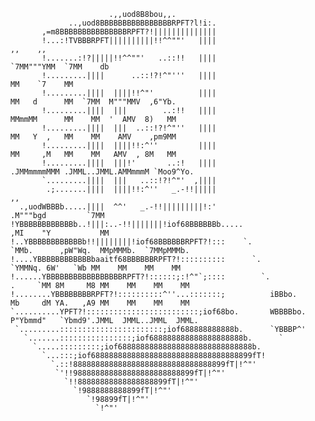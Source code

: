                           .,,uod8B8bou,,.
                 ..,uod8BBBBBBBBBBBBBBBBRPFT?l!i:.
           ,=m8BBBBBBBBBBBBBBBRPFT?!||||||||||||||
           !...:!TVBBBRPFT||||||||||!!^^""'   ||||                                    ,,    ,,    
           !.......:!?|||||!!^^""'   ..::!!   ||||                      `7MM"""YMM  `7MM    db   
           !.........||||      ..::!?!^"'''   ||||                        MM    `7    MM 
           !.........||||  ||||!!^"'          ||||                        MM   d      MM  `7MM  M"""MMV  ,6"Yb.  
           !.........||||  |||        ..:!!   ||||                        MMmmMM      MM    MM  '  AMV  8)   MM 
           !.........||||  |||  ..::!?!^"''   ||||                        MM   Y  ,   MM    MM    AMV    ,pm9MM  
           !.........||||  ||||!!:^''         ||||                        MM     ,M   MM    MM   AMV  , 8M   MM 
           !.........||||  |||!'       ..:!   ||||                      .JMMmmmmMMM .JMML..JMML.AMMmmmM `Moo9^Yo. 
           `.........||||  |||   ..::!?!^"'  ,||||
            .;.......||||  ||||!!:^''   _.-!!|||||                                            ,,   
      .,uodWBBBb.....||||  ^^'   _.-!!|||||||||!:'                         .M"""bgd         `7MM        
    !YBBBBBBBBBBBBb..!|||:..-!!|||||||!iof68BBBBBBb.....                  ,MI    "Y           MM    
    !..YBBBBBBBBBBBBb!!||||||||!iof68BBBBBBRPFT?!:::    `.                `MMb.      ,pW"Wq.  MMpMMMb.  `7MMpMMMb. 
    !....YBBBBBBBBBBBBbaaitf68BBBBBBRPFT?!::::::::::      `.                `YMMNq. 6W'   `Wb MM    MM    MM    MM 
    !......YBBBBBBBBBBBBBBBBBRPFT?!::::::;:!^"`;::::        `.            .     `MM 8M     M8 MM    MM    MM    MM  
    !........YBBBBBBBBRPFT?!::::::::::^''...:::::::;          iBBbo.      Mb     dM YA.   ,A9 MM    MM    MM    MM 
    `..........YPFT?!:::::::::::::::::::::::::;iof68bo.       WBBBBbo.    P"Ybmmd"   `Ybmd9'.JMML  JMML..JMML  JMML.
     `.........:::::::::::::::::::::::;iof688888888888b.      `YBBBP^'
       `.......::::::::::::::::;iof688888888888888888888b.      `
         `.....:::::::::;iof688888888888888888888888888888b.
           `...:::;iof688888888888888888888888888888888899fT!
             `.::!8888888888888888888888888888888899fT|!^"'
              `'!!988888888888888888888888899fT|!^"'
                `!!88888888888888888899fT|!^"'
                  `!9888888888899fT|!^"'
                     `!98899fT|!^"'
                       `!^"'


